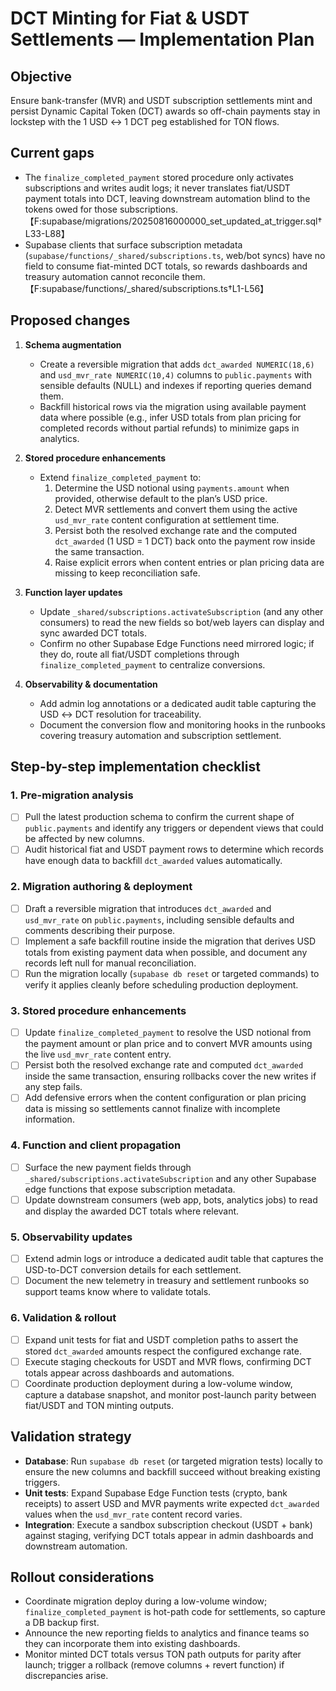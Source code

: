 # DCT Minting for Fiat & USDT Settlements — Implementation Plan

## Objective

Ensure bank-transfer (MVR) and USDT subscription settlements mint and persist
Dynamic Capital Token (DCT) awards so off-chain payments stay in lockstep with
the 1 USD ↔ 1 DCT peg established for TON flows.

## Current gaps

- The `finalize_completed_payment` stored procedure only activates subscriptions
  and writes audit logs; it never translates fiat/USDT payment totals into DCT,
  leaving downstream automation blind to the tokens owed for those
  subscriptions.【F:supabase/migrations/20250816000000_set_updated_at_trigger.sql†L33-L88】
- Supabase clients that surface subscription metadata
  (`supabase/functions/_shared/subscriptions.ts`, web/bot syncs) have no field
  to consume fiat-minted DCT totals, so rewards dashboards and treasury
  automation cannot reconcile
  them.【F:supabase/functions/_shared/subscriptions.ts†L1-L56】

## Proposed changes

1. **Schema augmentation**
   - Create a reversible migration that adds `dct_awarded NUMERIC(18,6)` and
     `usd_mvr_rate NUMERIC(10,4)` columns to `public.payments` with sensible
     defaults (NULL) and indexes if reporting queries demand them.
   - Backfill historical rows via the migration using available payment data
     where possible (e.g., infer USD totals from plan pricing for completed
     records without partial refunds) to minimize gaps in analytics.

2. **Stored procedure enhancements**
   - Extend `finalize_completed_payment` to:
     1. Determine the USD notional using `payments.amount` when provided,
        otherwise default to the plan’s USD price.
     2. Detect MVR settlements and convert them using the active `usd_mvr_rate`
        content configuration at settlement time.
     3. Persist both the resolved exchange rate and the computed `dct_awarded`
        (1 USD = 1 DCT) back onto the payment row inside the same transaction.
     4. Raise explicit errors when content entries or plan pricing data are
        missing to keep reconciliation safe.

3. **Function layer updates**
   - Update `_shared/subscriptions.activateSubscription` (and any other
     consumers) to read the new fields so bot/web layers can display and sync
     awarded DCT totals.
   - Confirm no other Supabase Edge Functions need mirrored logic; if they do,
     route all fiat/USDT completions through `finalize_completed_payment` to
     centralize conversions.

4. **Observability & documentation**
   - Add admin log annotations or a dedicated audit table capturing the USD ↔
     DCT resolution for traceability.
   - Document the conversion flow and monitoring hooks in the runbooks covering
     treasury automation and subscription settlement.

## Step-by-step implementation checklist

### 1. Pre-migration analysis

- [ ] Pull the latest production schema to confirm the current shape of
      `public.payments` and identify any triggers or dependent views that could
      be affected by new columns.
- [ ] Audit historical fiat and USDT payment rows to determine which records
      have enough data to backfill `dct_awarded` values automatically.

### 2. Migration authoring & deployment

- [ ] Draft a reversible migration that introduces `dct_awarded` and
      `usd_mvr_rate` on `public.payments`, including sensible defaults and
      comments describing their purpose.
- [ ] Implement a safe backfill routine inside the migration that derives USD
      totals from existing payment data when possible, and document any records
      left null for manual reconciliation.
- [ ] Run the migration locally (`supabase db reset` or targeted commands) to
      verify it applies cleanly before scheduling production deployment.

### 3. Stored procedure enhancements

- [ ] Update `finalize_completed_payment` to resolve the USD notional from the
      payment amount or plan price and to convert MVR amounts using the live
      `usd_mvr_rate` content entry.
- [ ] Persist both the resolved exchange rate and computed `dct_awarded` inside
      the same transaction, ensuring rollbacks cover the new writes if any step
      fails.
- [ ] Add defensive errors when the content configuration or plan pricing data
      is missing so settlements cannot finalize with incomplete information.

### 4. Function and client propagation

- [ ] Surface the new payment fields through
      `_shared/subscriptions.activateSubscription` and any other Supabase edge
      functions that expose subscription metadata.
- [ ] Update downstream consumers (web app, bots, analytics jobs) to read and
      display the awarded DCT totals where relevant.

### 5. Observability updates

- [ ] Extend admin logs or introduce a dedicated audit table that captures the
      USD-to-DCT conversion details for each settlement.
- [ ] Document the new telemetry in treasury and settlement runbooks so support
      teams know where to validate totals.

### 6. Validation & rollout

- [ ] Expand unit tests for fiat and USDT completion paths to assert the stored
      `dct_awarded` amounts respect the configured exchange rate.
- [ ] Execute staging checkouts for USDT and MVR flows, confirming DCT totals
      appear across dashboards and automations.
- [ ] Coordinate production deployment during a low-volume window, capture a
      database snapshot, and monitor post-launch parity between fiat/USDT and
      TON minting outputs.

## Validation strategy

- **Database**: Run `supabase db reset` (or targeted migration tests) locally to
  ensure the new columns and backfill succeed without breaking existing
  triggers.
- **Unit tests**: Expand Supabase Edge Function tests (crypto, bank receipts) to
  assert USD and MVR payments write expected `dct_awarded` values when the
  `usd_mvr_rate` content record varies.
- **Integration**: Execute a sandbox subscription checkout (USDT + bank) against
  staging, verifying DCT totals appear in admin dashboards and downstream
  automation.

## Rollout considerations

- Coordinate migration deploy during a low-volume window;
  `finalize_completed_payment` is hot-path code for settlements, so capture a DB
  backup first.
- Announce the new reporting fields to analytics and finance teams so they can
  incorporate them into existing dashboards.
- Monitor minted DCT totals versus TON path outputs for parity after launch;
  trigger a rollback (remove columns + revert function) if discrepancies arise.
